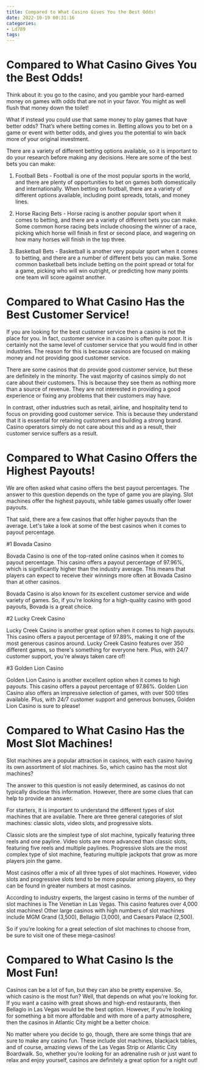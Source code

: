 ```yaml
---
title: Compared to What Casino Gives You the Best Odds!
date: 2022-10-19 00:31:16
categories:
- Ld789
tags:
---
```



#  Compared to What Casino Gives You the Best Odds!

Think about it: you go to the casino, and you gamble your hard-earned money on games with odds that are not in your favor. You might as well flush that money down the toilet!

What if instead you could use that same money to play games that have better odds? That’s where betting comes in. Betting allows you to bet on a game or event with better odds, and gives you the potential to win back more of your original investment.

There are a variety of different betting options available, so it is important to do your research before making any decisions. Here are some of the best bets you can make:

1. Football Bets - Football is one of the most popular sports in the world, and there are plenty of opportunities to bet on games both domestically and internationally. When betting on football, there are a variety of different options available, including point spreads, totals, and money lines.

2. Horse Racing Bets - Horse racing is another popular sport when it comes to betting, and there are a variety of different bets you can make. Some common horse racing bets include choosing the winner of a race, picking which horse will finish in first or second place, and wagering on how many horses will finish in the top three.

3. Basketball Bets - Basketball is another very popular sport when it comes to betting, and there are a number of different bets you can make. Some common basketball bets include betting on the point spread or total for a game, picking who will win outright, or predicting how many points one team will score against another.

#  Compared to What Casino Has the Best Customer Service!

If you are looking for the best customer service then a casino is not the place for you. In fact, customer service in a casino is often quite poor. It is certainly not the same level of customer service that you would find in other industries. The reason for this is because casinos are focused on making money and not providing good customer service.

There are some casinos that do provide good customer service, but these are definitely in the minority. The vast majority of casinos simply do not care about their customers. This is because they see them as nothing more than a source of revenue. They are not interested in providing a good experience or fixing any problems that their customers may have.

In contrast, other industries such as retail, airline, and hospitality tend to focus on providing good customer service. This is because they understand that it is essential for retaining customers and building a strong brand. Casino operators simply do not care about this and as a result, their customer service suffers as a result.

#  Compared to What Casino Offers the Highest Payouts!

We are often asked what casino offers the best payout percentages. The answer to this question depends on the type of game you are playing. Slot machines offer the highest payouts, while table games usually offer lower payouts.

That said, there are a few casinos that offer higher payouts than the average. Let's take a look at some of the best casinos when it comes to payout percentage.

#1 Bovada Casino

Bovada Casino is one of the top-rated online casinos when it comes to payout percentage. This casino offers a payout percentage of 97.96%, which is significantly higher than the industry average. This means that players can expect to receive their winnings more often at Bovada Casino than at other casinos.

Bovada Casino is also known for its excellent customer service and wide variety of games. So, if you're looking for a high-quality casino with good payouts, Bovada is a great choice.

#2 Lucky Creek Casino

Lucky Creek Casino is another great option when it comes to high payouts. This casino offers a payout percentage of 97.89%, making it one of the most generous casinos around. Lucky Creek Casino features over 350 different games, so there's something for everyone here. Plus, with 24/7 customer support, you're always taken care of!

#3 Golden Lion Casino

Golden Lion Casino is another excellent option when it comes to high payouts. This casino offers a payout percentage of 97.86%. Golden Lion Casino also offers an impressive selection of games, with over 500 titles available. Plus, with 24/7 customer support and generous bonuses, Golden Lion Casino is sure to please!

#  Compared to What Casino Has the Most Slot Machines!

Slot machines are a popular attraction in casinos, with each casino having its own assortment of slot machines. So, which casino has the most slot machines?

The answer to this question is not easily determined, as casinos do not typically disclose this information. However, there are some clues that can help to provide an answer.

For starters, it is important to understand the different types of slot machines that are available. There are three general categories of slot machines: classic slots, video slots, and progressive slots.

Classic slots are the simplest type of slot machine, typically featuring three reels and one payline. Video slots are more advanced than classic slots, featuring five reels and multiple paylines. Progressive slots are the most complex type of slot machine, featuring multiple jackpots that grow as more players join the game.

Most casinos offer a mix of all three types of slot machines. However, video slots and progressive slots tend to be more popular among players, so they can be found in greater numbers at most casinos.

According to industry experts, the largest casino in terms of the number of slot machines is The Venetian in Las Vegas. This casino features over 4,000 slot machines! Other large casinos with high numbers of slot machines include MGM Grand (3,500), Bellagio (3,000), and Caesars Palace (2,500).

So if you’re looking for a great selection of slot machines to choose from, be sure to visit one of these mega-casinos!

#  Compared to What Casino Is the Most Fun!

Casinos can be a lot of fun, but they can also be pretty expensive. So, which casino is the most fun? Well, that depends on what you’re looking for. If you want a casino with great shows and high-end restaurants, then Bellagio in Las Vegas would be the best option. However, if you’re looking for something a bit more affordable and with more of a party atmosphere, then the casinos in Atlantic City might be a better choice.

No matter where you decide to go, though, there are some things that are sure to make any casino fun. These include slot machines, blackjack tables, and of course, amazing views of the Las Vegas Strip or Atlantic City Boardwalk. So, whether you’re looking for an adrenaline rush or just want to relax and enjoy yourself, casinos are definitely a great option for a night out!